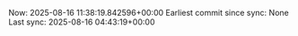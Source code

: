 Now: 2025-08-16 11:38:19.842596+00:00 Earliest commit since sync: None Last sync: 2025-08-16 04:43:19+00:00
